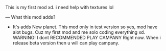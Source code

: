 This is my first mod xd.
i need help with textures lol

— What this mod adds?

- It's adds New planet. This mod only in test version so yes, mod have alot bugs. Cuz my first mod and me solo coding everything xd.
WARNING!
I dont RECOMMENDED PLAY CAMPANY Right now. When i release beta version then u will can play campany.
